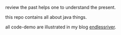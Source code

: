 
review the past helps one to understand the present.

this repo contains all about java things.

all code-demo are illustrated in my blog [endlessriver](https://wangy325.top).
